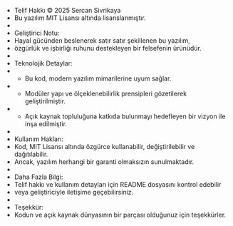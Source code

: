  * Telif Hakkı © 2025 Sercan Sivrikaya
 * Bu yazılım MIT Lisansı altında lisanslanmıştır.
 * 
 * Geliştirici Notu:
 * Hayal gücünden beslenerek satır satır şekillenen bu yazılım,
 * özgürlük ve işbirliği ruhunu destekleyen bir felsefenin ürünüdür.
 * 
 * Teknolojik Detaylar:
 * - Bu kod, modern yazılım mimarilerine uyum sağlar.
 * - Modüler yapı ve ölçeklenebilirlik prensipleri gözetilerek geliştirilmiştir.
 * - Açık kaynak topluluğuna katkıda bulunmayı hedefleyen bir vizyon ile inşa edilmiştir.
 * 
 * Kullanım Hakları:
 * Kod, MIT Lisansı altında özgürce kullanabilir, değiştirilebilir ve dağıtılabilir.
 * Ancak, yazılım herhangi bir garanti olmaksızın sunulmaktadır.
 * 
 * Daha Fazla Bilgi:
 * Telif hakkı ve kullanım detayları için README dosyasını kontrol edebilir 
 * veya geliştiriciyle iletişime geçebilirsiniz.
 * 
 * Teşekkür:
 * Kodun ve açık kaynak dünyasının bir parçası olduğunuz için teşekkürler.
